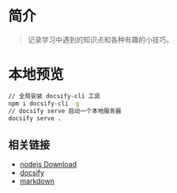 # 简介

> 记录学习中遇到的知识点和各种有趣的小技巧。

# 本地预览

```bash
// 全局安装 docsify-cli 工具
npm i docsify-cli -g
// docsify serve 启动一个本地服务器
docsify serve .
```

## 相关链接 

- [nodejs Download](https://nodejs.org/en/download/current)
- [docsify](https://docsify.js.org/#/zh-cn/)
- [markdown](https://markdown.com.cn/)